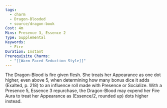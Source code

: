 ```yaml
---
tags:
  - charm
  - Dragon-Blooded
  - source/dragon-book
Cost: 4m
Mins: Presence 3, Essence 2
Type: Supplemental
Keywords:
  - Fire
Duration: Instant
Prerequisite Charms:
  - "[[Warm-Faced Seduction Style]]"
---
```

The Dragon-Blood is fire given flesh. She treats her Appearance as one dot higher, even above 5, when determining how many bonus dice it adds (Exalted, p. 218) to an influence roll made with Presence or Socialize. With a Presence 5, Essence 3 repurchase, the Dragon-Blood may expend her Fire Aura to treat her Appearance as (Essence/2, rounded up) dots higher instead.